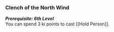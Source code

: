 ### Clench of the North Wind

**_Prerequisite: 6th Level_**  
You can spend 3 ki points to cast [[Hold Person]].
